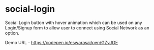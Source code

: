 # social-login
Social Login button with hover animation which can be used on any Login/Signup form to allow user to connect using Social Network as an option.

Demo URL - https://codepen.io/eswarasai/pen/GZvJOE 
